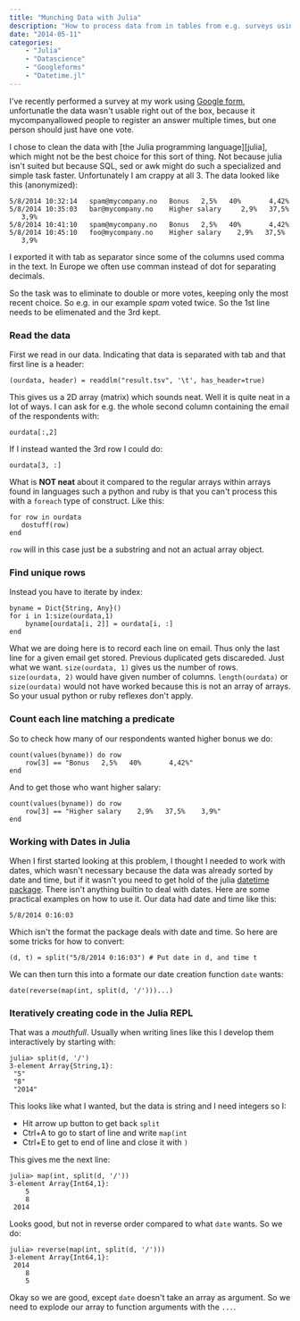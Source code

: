 ```yaml
---
title: "Munching Data with Julia"
description: "How to process data from in tables from e.g. surveys using the Julia programming language."
date: "2014-05-11"
categories: 
    - "Julia"
    - "Datascience"
    - "Googleforms"
    - "Datetime.jl"
---
```


I've recently performed a survey at my work using [Google form][forms], unfortunatle the data wasn't usable right out of the box, because it mycompanyallowed people to register an answer multiple times, but one person should just have one vote.

I chose to clean the data with [the Julia programming language][julia], which might not be the best choice for this sort of thing. Not because julia isn't suited but because SQL, sed or awk might do such a specialized and simple task faster. Unfortunately I am crappy at all 3. The data looked like this (anonymized):

    5/8/2014 10:32:14	spam@mycompany.no	Bonus   2,5%   40%       4,42%
    5/8/2014 10:35:03	bar@mycompany.no	Higher salary     2,9%   37,5%    3,9%
    5/8/2014 10:41:10	spam@mycompany.no	Bonus   2,5%   40%       4,42%
    5/8/2014 10:45:10	foo@mycompany.no	Higher salary    2,9%   37,5%    3,9%

I exported it with tab as separator since some of the columns used comma in the text. In Europe we often use comman instead of dot for separating decimals.

So the task was to eliminate to double or more votes, keeping only the most recent choice. So e.g. in our example *spam* voted twice. So the 1st line needs to be elimenated and the 3rd kept.

### Read the data

First we read in our data. Indicating that data is separated with tab and that first line is a header:

	(ourdata, header) = readdlm("result.tsv", '\t', has_header=true)


This gives us a 2D array (matrix) which sounds neat. Well it is quite neat in a lot of ways. I can ask for e.g. the whole second column containing the email of the respondents with:

	ourdata[:,2]
	
If I instead wanted the 3rd row I could do:

	ourdata[3, :]
	
What is **NOT neat** about it compared to the regular arrays within arrays found in languages such a python and ruby is that you can't process this with a `foreach` type of construct. Like this:

	for row in ourdata
       dostuff(row)
    end

`row` will in this case just be a substring and not an actual array object. 

### Find unique rows
Instead you have to iterate by index:

	byname = Dict{String, Any}()
	for i in 1:size(ourdata,1)
	    byname[ourdata[i, 2]] = ourdata[i, :]
	end

What we are doing here is to record each line on email. Thus only the last line for a given email get stored. Previous duplicated gets discareded. Just what we want. `size(ourdata, 1)` gives us the number of rows. `size(ourdata, 2)` would have given number of columns. `length(ourdata)` or `size(ourdata)` would not have worked because this is not an array of arrays. So your usual python or ruby reflexes don't apply.

### Count each line matching a predicate
So to check how many of our respondents wanted higher bonus we do:

	count(values(byname)) do row
	    row[3] == "Bonus   2,5%   40%       4,42%"
	end

And to get those who want higher salary:

	count(values(byname)) do row
	    row[3] == "Higher salary    2,9%   37,5%    3,9%"
	end
	
### Working with Dates in Julia
When I first started looking at this problem, I thought I needed to work with dates, which wasn't necessary because the data was already sorted by date and time, but if it wasn't you need to get hold of the julia [datetime package][datetime]. There isn't anything builtin to deal with dates. Here are some practical examples on how to use it. Our data had date and time like this:

	5/8/2014 0:16:03
	
Which isn't the format the package deals with date and time. So here are some tricks for how to convert:

	(d, t) = split("5/8/2014 0:16:03") # Put date in d, and time t

We can then turn this into a formate our date creation function `date` wants:

	date(reverse(map(int, split(d, '/')))...)
	
### Iteratively creating code in the Julia REPL
That was a *mouthfull*. Usually when writing lines like this I develop them interactively by starting with:

	julia> split(d, '/')
	3-element Array{String,1}:
	 "5"   
	 "8"   
	 "2014"
	 
This looks like what I wanted, but the data is string and I need integers so I:

* Hit arrow up button to get back `split`
* Ctrl+A to go to start of line and write `map(int`
* Ctrl+E to get to end of line and close it with `)`

This gives me the next line:

	julia> map(int, split(d, '/'))
	3-element Array{Int64,1}:
	    5
	    8
	 2014
 
Looks good, but not in reverse order compared to what `date` wants. So we do:

	julia> reverse(map(int, split(d, '/')))
	3-element Array{Int64,1}:
	 2014
	    8
	    5

Okay so we are good, except `date` doesn't take an array as argument. So we need to explode our array to function arguments with the `...`.
	


[julie]: http://julialang.org
[forms]: http://www.google.com/google-d-s/createforms.html
[datetime]: https://github.com/karbarcca/Datetime.jl


